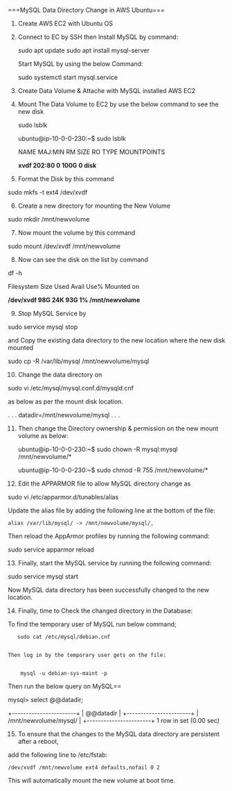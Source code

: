 ===MySQL Data Directory Change in AWS Ubuntu===

1. Create AWS EC2 with Ubuntu OS
2. Connect to EC by SSH then Install MySQL by command:

    sudo apt update
    sudo apt install mysql-server
    
    Start MySQL by using the below Command: 

    sudo systemctl start mysql.service
3. Create Data Volume & Attache with MySQL installed AWS EC2
4. Mount The Data Volume to EC2 by use the below command to see the new disk
   
    sudo lsblk
    
    ubuntu@ip-10-0-0-230:~$ sudo lsblk
    
    NAME      MAJ:MIN   RM      SIZE      RO TYPE    MOUNTPOINTS
  
    **xvdf     202:80   0   100G           0               disk**

5. Format the Disk by this command 

sudo mkfs -t ext4 /dev/xvdf


6. Create a new directory for mounting the New Volume


 sudo mkdir /mnt/newvolume


7. Now mount the volume by this command 

sudo mount /dev/xvdf /mnt/newvolume


8. Now can see the disk on the list  by command 


df -h

Filesystem         Size   Used    Avail   Use%    Mounted on


**/dev/xvdf        98G    24K     93G      1%     /mnt/newvolume**


9. Stop MySQL Service by 


sudo service mysql stop

and Copy the existing data directory to the new location where the new disk mounted 

 sudo cp -R /var/lib/mysql /mnt/newvolume/mysql


10. Change the data directory on 


sudo vi /etc/mysql/mysql.conf.d/mysqld.cnf 


 as below as per the mount disk location. 

. . .
datadir=/mnt/newvolume/mysql
. . .

11. Then change the Directory ownership & permission on the new mount volume as below:
    
    
     ubuntu@ip-10-0-0-230:~$ sudo chown -R mysql:mysql /mnt/newvolume/*
     
     
     ubuntu@ip-10-0-0-230:~$ sudo chmod -R 755 /mnt/newvolume/*

    
12. Edit the APPARMOR file to allow MySQL directory change as 


 sudo vi /etc/apparmor.d/tunables/alias


 Update the alias file by adding the following line at the bottom of the file:

```
alias /var/lib/mysql/ -> /mnt/newvolume/mysql/,

```

Then reload the AppArmor profiles by running the following command:

sudo service apparmor reload



13. Finally, start the MySQL service by running the following command:

sudo service mysql start

Now MySQL data directory has been successfully changed to the new location.

14. Finally, time to Check the changed directory in the Database: 

   To find the temporary user of MySQL run below command;


       sudo cat /etc/mysql/debian.cnf


    Then log in by the temporary user gets on the file:


        mysql -u debian-sys-maint -p


Then run the below query on MySQL==

mysql> select @@datadir;

+-----------------------+
| @@datadir             |
+-----------------------+
| /mnt/newvolume/mysql/ |
+-----------------------+
1 row in set (0.00 sec)



15. To ensure that the changes to the MySQL data directory are persistent after a reboot, 

add the following line to   /etc/fstab:

```
/dev/xvdf /mnt/newvolume ext4 defaults,nofail 0 2

```

This will automatically mount the new volume at boot time.
